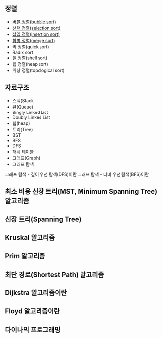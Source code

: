 ## 정렬

- [버블 정렬(bubble sort)](https://gist.github.com/pdvonzoo/cfcef2eecf3dbcf53144131ec3790191)
- [선택 정렬(selection sort)](https://gist.github.com/pdvonzoo/b091dc627e09766e4f86b634966f7fb0)
- [삽입 정렬(insertion sort)](https://gist.github.com/pdvonzoo/84d8a605dba6fef1d6730c3b04b7938f)
- [합병 정렬(merge sort)](https://gist.github.com/pdvonzoo/ebba75f31b7680c2568d656ea844f2b3)
- 퀵 정렬(quick sort)
- Radix sort
- 셸 정렬(shell sort)
- 힙 정렬(heap sort)
- 위상 정렬(topological sort)

## 자료구조

- 스택(Stack
- 큐(Queue)
- Singly Linked List
- Doubly Linked List
- 힙(heap)
- 트리(Tree)
- BST
- BFS
- DFS
- 해쉬 테이블
- 그래프(Graph)
- 그래프 탐색

그래프 탐색 - 깊이 우선 탐색(DFS)이란
그래프 탐색 - 너비 우선 탐색(BFS)이란

## 최소 비용 신장 트리(MST, Minimum Spanning Tree) 알고리즘

## 신장 트리(Spanning Tree)
## Kruskal 알고리즘
## Prim 알고리즘

## 최단 경로(Shortest Path) 알고리즘

## Dijkstra 알고리즘이란
## Floyd 알고리즘이란

## 다이나믹 프로그래밍
